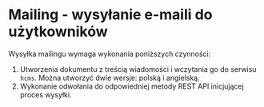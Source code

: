 # Mailing - wysyłanie e-maili do użytkowników

Wysyłka mailingu wymaga wykonania poniższych czynności:

1. Utworzenia dokumentu z treścią wiadomości i wczytania go do serwisu `hcms`. Można utworzyć dwie wersje: polską i angielską.
2. Wykonanie odwołania do odpowiedniej metody REST API inicjującej proces wysyłki.
